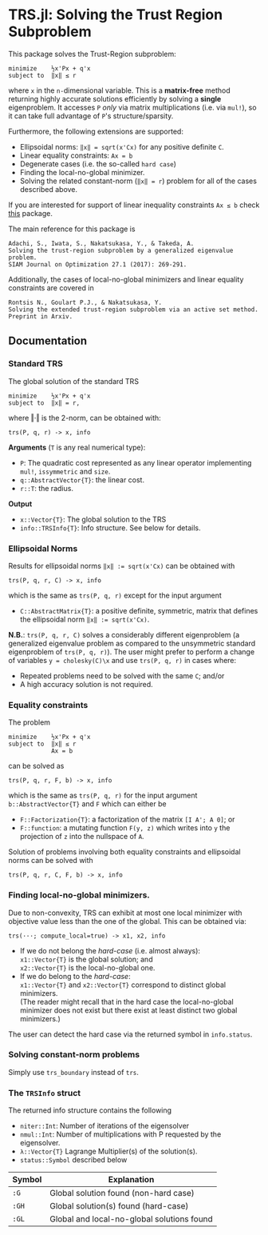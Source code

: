 # TRS.jl: Solving the Trust Region Subproblem

This package solves the Trust-Region subproblem:
```
minimize    ½x'Px + q'x
subject to  ‖x‖ ≤ r
```
where `x` in the `n-`dimensional variable. This is a **matrix-free** method returning highly accurate solutions efficiently by solving a **single** eigenproblem. It accesses `P` *only* via matrix multiplications (i.e. via `mul!`), so it can take full advantage of `P`'s structure/sparsity.

Furthermore, the following extensions are supported:
* Ellipsoidal norms: `‖x‖ = sqrt(x'Cx)` for any positive definite `C`.
* Linear equality constraints: `Ax = b`
* Degenerate cases (i.e. the so-called `hard case`)
* Finding the local-no-global minimizer.
* Solving the related constant-norm (`‖x‖ = r`) problem for all of the cases described above.

If you are interested for support of linear inequality constraints `Ax ≤ b` check [this](https://no-link-yet.com) package.

The main reference for this package is
```
Adachi, S., Iwata, S., Nakatsukasa, Y., & Takeda, A.
Solving the trust-region subproblem by a generalized eigenvalue problem.
SIAM Journal on Optimization 27.1 (2017): 269-291.
```
Additionally, the cases of local-no-global minimizers and linear equality constraints are covered in
```
Rontsis N., Goulart P.J., & Nakatsukasa, Y.
Solving the extended trust-region subproblem via an active set method.
Preprint in Arxiv.
```

## Documentation
### Standard TRS
The global solution of the standard TRS
```
minimize    ½x'Px + q'x
subject to  ‖x‖ = r,
```
where ‖·‖ is the 2-norm, can be obtained with:
```
trs(P, q, r) -> x, info
```
**Arguments** (`T` is any real numerical type):
* `P`: The quadratic cost represented as any linear operator implementing `mul!`, `issymmetric` and `size`.
* `q::AbstractVector{T}`: the linear cost.
* `r::T`: the radius.

**Output**
* `x::Vector{T}`: The global solution to the TRS
* `info::TRSInfo{T}`: Info structure. See below for details.

### Ellipsoidal Norms
Results for ellipsoidal norms `‖x‖ := sqrt(x'Cx)` can be obtained with
```
trs(P, q, r, C) -> x, info
```
which is the same as `trs(P, q, r)` except for the input argument
* `C::AbstractMatrix{T}`: a positive definite, symmetric, matrix that defines the ellipsoidal norm `‖x‖ := sqrt(x'Cx)`.

**N.B.**: `trs(P, q, r, C)` solves a considerably different eigenproblem (a generalized eigenvalue problem as compared to the unsymmetric standard eigenproblem of `trs(P, q, r)`). The user might prefer to perform a change of variables `y = cholesky(C)\x` and use `trs(P, q, r)` in cases where:
* Repeated problems need to be solved with the same `C`; and/or
* A high accuracy solution is not required.

### Equality constraints
The problem
```
minimize    ½x'Px + q'x
subject to  ‖x‖ ≤ r
            Ax = b
```
can be solved as
```
trs(P, q, r, F, b) -> x, info
```
which is the same as `trs(P, q, r)` for the input argument `b::AbstractVector{T}` and `F` which can either be
* `F::Factorization{T}`: a factorization of the matrix `[I A'; A 0]`; or
* `F::function`: a mutating function `F(y, z)` which writes into `y` the projection of `z` into the nullspace of `A`.

Solution of problems involving both equality constraints and ellipsoidal norms can be solved with
```
trs(P, q, r, C, F, b) -> x, info
```

### Finding local-no-global minimizers.
Due to non-convexity, TRS can exhibit at most one local minimizer with objective value less than the one of the global. This can be obtained via:
```
trs(···; compute_local=true) -> x1, x2, info
```
* If we do not belong the *hard-case* (i.e. almost always):  
`x1::Vector{T}` is the global solution; and  
`x2::Vector{T}` is the local-no-global one.
* If we do belong to the *hard-case*:  
`x1::Vector{T}` and `x2::Vector{T}` correspond to distinct global minimizers.  
(The reader might recall that in the hard case the local-no-global minimizer does not exist but there exist at least distinct two global minimizers.)

The user can detect the hard case via the returned symbol in `info.status`.


### Solving constant-norm problems
Simply use `trs_boundary` instead of `trs`.

### The `TRSInfo` struct
The returned info structure contains the following 
* `niter::Int`:  Number of iterations of the eigensolver
* `nmul::Int`:   Number of multiplications with P requested by the eigensolver.
* `λ::Vector{T}` Lagrange Multiplier(s) of the solution(s).
* `status::Symbol` described below

| Symbol | Explanation                               |
|--------|-------------------------------------------|
| `:G`   | Global solution found (non-hard case)     |
| `:GH`  | Global solution(s) found (hard-case)      |
| `:GL`  | Global and local-no-global solutions found |